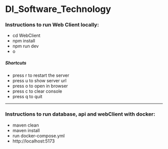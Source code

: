 # DI_Software_Technology

### Instructions to run Web Client locally:  
- cd WebClient  
- npm install
- npm run dev  
- o  

##### Shortcuts  
- press r to restart the server  
- press u to show server url  
- press o to open in browser  
- press c to clear console  
- press q to quit  

------  

### Instructions to run database, api and webClient with docker:    
- maven clean 
- maven install
- run docker-compose.yml
- http://localhost:5173
